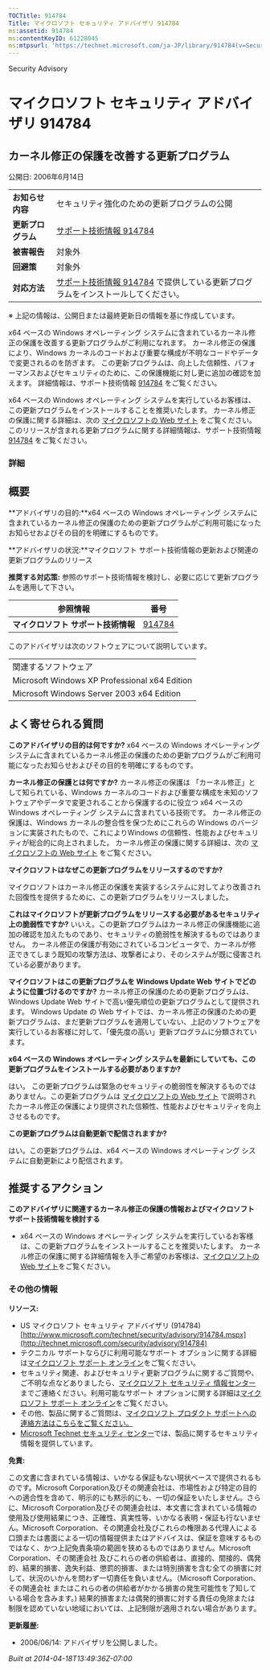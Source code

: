 ```yaml
---
TOCTitle: 914784
Title: マイクロソフト セキュリティ アドバイザリ 914784
ms:assetid: 914784
ms:contentKeyID: 61228045
ms:mtpsurl: 'https://technet.microsoft.com/ja-JP/library/914784(v=Security.10)'
---
```


Security Advisory

マイクロソフト セキュリティ アドバイザリ 914784
===============================================

カーネル修正の保護を改善する更新プログラム
------------------------------------------

公開日: 2006年6月14日

|                    |                                                                                                                            |
|--------------------|----------------------------------------------------------------------------------------------------------------------------|
| **お知らせ内容**   | セキュリティ強化のための更新プログラムの公開                                                                               |
| **更新プログラム** | [サポート技術情報 914784](http://support.microsoft.com/kb/914784)                                                          |
| **被害報告**       | 対象外                                                                                                                     |
| **回避策**         | 対象外                                                                                                                     |
| **対応方法**       | [サポート技術情報 914784](http://support.microsoft.com/kb/914784) で提供している更新プログラムをインストールしてください。 |

※ 上記の情報は、公開日または最終更新日の情報を基に作成しています。

x64 ベースの Windows オペレーティング システムに含まれているカーネル修正の保護を改善する更新プログラムがご利用になれます。 カーネル修正の保護により、Windows カーネルのコードおよび重要な構成が不明なコードやデータで変更されるのを防ぎます。 この更新プログラムは、向上した信頼性、パフォーマンスおよびセキュリティのために、この保護機能に対し更に追加の確認を加えます。 詳細情報は、サポート技術情報 [914784](http://support.microsoft.com/kb/914784) をご覧ください。

x64 ベースの Windows オペレーティング システムを実行しているお客様は、この更新プログラムをインストールすることを推奨いたします。 カーネル修正の保護に関する詳細は、次の [マイクロソフトの Web サイト](http://www.microsoft.com/japan/whdc/driver/kernel/64bitpatch_faq.mspx) をご覧ください。 このリリースが含まれる更新プログラムに関する詳細情報は、サポート技術情報 [914784](http://support.microsoft.com/kb/914784) をご覧ください。

### 詳細

概要
----

<span></span>
**アドバイザリの目的:**x64 ベースの Windows オペレーティング システムに含まれているカーネル修正の保護のための更新プログラムがご利用可能になったお知らせおよびその目的を明確にするものです。

**アドバイザリの状況:**マイクロソフト サポート技術情報の更新および関連の更新プログラムのリリース

**推奨する対応策:** 参照のサポート技術情報を検討し、必要に応じて更新プログラムを適用して下さい。

| 参照情報                            | 番号                                             |
|-------------------------------------|--------------------------------------------------|
| **マイクロソフト サポート技術情報** | [914784](http://support.microsoft.com/kb/914784) |

このアドバイザリは次のソフトウェアについて説明しています。

|                                               |
|-----------------------------------------------|
| 関連するソフトウェア                          |
| Microsoft Windows XP Professional x64 Edition |
| Microsoft Windows Server 2003 x64 Edition     |

よく寄せられる質問
------------------

<span></span>
**このアドバイザリの目的は何ですか?**
x64 ベースの Windows オペレーティング システムに含まれているカーネル修正の保護のための更新プログラムがご利用可能になったお知らせおよびその目的を明確にするものです。

**カーネル修正の保護とは何ですか?**
カーネル修正の保護は 「カーネル修正」として知られている、Windows カーネルのコードおよび重要な構成を未知のソフトウェアやデータで変更されることから保護するのに役立つ x64 ベースの Windows オペレーティング システムに含まれている技術です。 カーネル修正の保護は、Windows カーネルの整合性を保つためにこれらの Windows のバージョンに実装されたもので、これによりWindows の信頼性、性能およびセキュリティが総合的に向上されました。 カーネル修正の保護に関する詳細は、次の [マイクロソフトの Web サイト](http://www.microsoft.com/japan/whdc/driver/kernel/64bitpatch_faq.mspx) をご覧ください。

**マイクロソフトはなぜこの更新プログラムをリリースするのですか?**

マイクロソフトはカーネル修正の保護を実装するシステムに対してより改善された回復性を提供するために、この更新プログラムをリリースしました。

**これはマイクロソフトが更新プログラムをリリースする必要があるセキュリティ上の脆弱性ですか?**
いいえ。この更新プログラムはカーネル修正の保護機能に追加の確認を加えたものであり、セキュリティの脆弱性を解決するものではありません。 カーネル修正の保護が有効にされているコンピュータで、カーネルが修正できてしまう既知の攻撃方法は、攻撃者により、そのシステムが既に侵害されている必要があります。

**マイクロソフトはこの更新プログラムを Windows Update Web サイトでどのように位置づけるのですか?**
カーネル修正の保護のための更新プログラムは、Windows Update Web サイトで高い優先順位の更新プログラムとして提供されます。 Windows Update の Web サイトでは、カーネル修正の保護のための更新プログラムは、まだ更新プログラムを適用していない、上記のソフトウェアを実行しているお客様に対して、「優先度の高い」更新プログラムに分類されています。

**x64 ベースの Windows オペレーティング システムを最新にしていても、この更新プログラムをインストールする必要がありますか?**

はい。 この更新プログラムは緊急のセキュリティの脆弱性を解決するものではありません。この更新プログラムは [マイクロソフトの Web サイト](http://www.microsoft.com/japan/whdc/driver/kernel/64bitpatch_faq.mspx) で説明されたカーネル修正の保護により提供された信頼性、性能およびセキュリティを向上させるものです。

**この更新プログラムは自動更新で配信されますか?**

はい。この更新プログラムは、x64 ベースの Windows オペレーティング システムに自動更新により配信されます。

推奨するアクション
------------------

<span></span>
**このアドバイザリに関連するカーネル修正の保護の情報およびマイクロソフト サポート技術情報を検討する**

-   x64 ベースの Windows オペレーティング システムを実行しているお客様は、この更新プログラムをインストールすることを推奨いたします。 カーネル修正の保護に関する詳細情報を入手ご希望のお客様は、[マイクロソフトの Web サイト](http://www.microsoft.com/japan/whdc/driver/kernel/64bitpatch_faq.mspx)をご覧ください。

### その他の情報

**リソース:**

-   US マイクロソフト セキュリティ アドバイザリ (914784)
    [http://www.microsoft.com/technet/security/advisory/914784.mspx](http://technet.microsoft.com/security/advisory/914784)
-   テクニカル サポートならびに利用可能なサポート オプションに関する詳細は[マイクロソフト サポート オンライン](http://support.microsoft.com/)をご覧ください。
-   セキュリティ関連、およびセキュリティ更新プログラムに関するご質問や、ご不明な点などありましたら、[マイクロソフト セキュリティ 情報センター](http://www.microsoft.com/japan/security/sicinfo.mspx)までご連絡ください。利用可能なサポート オプションに関する詳細は[マイクロソフト サポート オンライン](http://support.microsoft.com/)をご覧ください。
-   その他、製品に関するご質問は、[マイクロソフト プロダクト サポートへの連絡方法はこちらをご覧ください。](http://support.microsoft.com/select/?target=assistance)
-   [Microsoft Technet セキュリティ センター](http://technet.microsoft.com/ja-jp/security/default.aspx)では、製品に関するセキュリティ情報を提供しています。

**免責:**

この文書に含まれている情報は、いかなる保証もない現状ベースで提供されるものです。Microsoft Corporation及びその関連会社は、市場性および特定の目的への適合性を含めて、明示的にも黙示的にも、一切の保証をいたしません。さらに、Microsoft Corporation及びその関連会社は、本文書に含まれている情報の使用及び使用結果につき、正確性、真実性等、いかなる表明・保証も行ないません。Microsoft Corporation、その関連会社及びこれらの権限ある代理人による口頭または書面による一切の情報提供またはアドバイスは、保証を意味するものではなく、かつ上記免責条項の範囲を狭めるものではありません。Microsoft Corporation、その関連会社 及びこれらの者の供給者は、直接的、間接的、偶発的、結果的損害、逸失利益、懲罰的損害、または特別損害を含む全ての損害に対して、状況のいかんを問わず一切責任を負いません。（Microsoft Corporation、その関連会社 またはこれらの者の供給者がかかる損害の発生可能性を了知している場合を含みます。) 結果的損害または偶発的損害に対する責任の免除または制限を認めていない地域においては、上記制限が適用されない場合があります。

**更新履歴:**

-   2006/06/14: アドバイザリを公開しました。

*Built at 2014-04-18T13:49:36Z-07:00*
